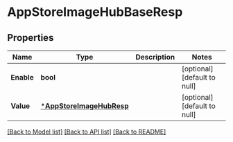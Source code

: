 # AppStoreImageHubBaseResp

## Properties
Name | Type | Description | Notes
------------ | ------------- | ------------- | -------------
**Enable** | **bool** |  | [optional] [default to null]
**Value** | [***AppStoreImageHubResp**](AppStoreImageHubResp.md) |  | [optional] [default to null]

[[Back to Model list]](../README.md#documentation-for-models) [[Back to API list]](../README.md#documentation-for-api-endpoints) [[Back to README]](../README.md)


